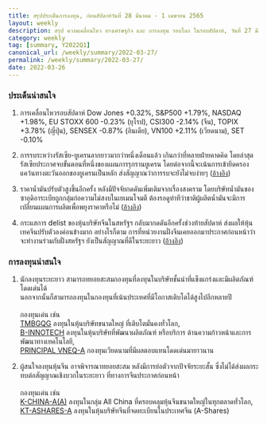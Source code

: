 ```yaml
---
title: สรุปประเด็นการลงทุน, ก่อนสัปดาห์วันที่ 28 มีนาคม - 1 เมษายน 2565
layout: weekly
description: สรุป ความเคลื่อนไหว ทางเศรษฐกิจ และ การลงทุน รอบโลก ในรอบสัปดาห์, วันที่ 27 มีนาคม 2565
category: weekly
tag: [summary, Y2022Q1]
canonical_url: /weekly/summary/2022-03-27/
permalink: /weekly/summary/2022-03-27/
date: 2022-03-26
---
```


### ประเด็นน่าสนใจ

1. การเคลื่อนไหวรอบสัปดาห์ Dow Jones +0.32%, S&P500 +1.79%, NASDAQ +1.98%, EU STOXX 600 -0.23% (ยุโรป), CSI300 -2.14% (จีน), TOPIX +3.78% (ญี่ปุ่น), SENSEX -0.87% (อินเดีย), VN100 +2.11% (เวียดนาม), SET -0.10%

2. การรบระหว่างรัสเซีย-ยูเครนลากยาวมากว่าหนึ่งเดือนแล้ว เกินกว่าที่หลายฝ่ายคาดคิด โดยล่าสุดรัสเซียประกาศจบขั้นตอนที่หนึ่งของแผนการรุกรานยูเครน โดยต่อจากนี้จะเน้นการเข้ายึดครองแคว้นทางตะวันออกของยูเครนเป็นหลัก ส่งสัญญาณว่าการรบจะยังไม่จบง่ายๆ 
([อ้างอิง](https://edition.cnn.com/2022/03/25/europe/russian-general-calls-encirclement-of-ukrainian-cities-a-deliberate-plan/index.html)) 

3. ราคาน้ำมันปรับตัวสูงขึ้นอีกครั้ง หลังมีปัจจัยกดดันเพิ่มเติมจากเรื่องสงคราม โดยบริษัทน้ำมันของซาอุดิอาระเบียถูกกลุ่มก่อความไม่สงบในเยเมนโจมตี ต้องรอดูท่าทีว่าชาติผู้ผลิตน้ำมันจะมีการเปลี่ยนแผนการผลิตเพื่อพยุงราคาหรือไม่ 
([อ้างอิง](https://www.cnbc.com/2022/03/25/reports-of-huge-fire-at-aramco-oil-facility-in-saudi-arabia.html)) 

4. กระแสการ delist ของหุ้นบริษัทจีนในสหรัฐฯ กลับมากดดันอีกครั้งช่วงท้ายสัปดาห์ ส่งผลให้หุ้นเทคจีนปรับตัวลงค่อนข้างมาก อย่างไรก็ตาม การที่หน่วยงานฝั่งจีนเคยออกมาประกาศก่อนหน้าว่าจะทำงานร่วมกับฝั่งสหรัฐฯ ยังเป็นสัญญาณที่ดีในระยะยาว 
([อ้างอิง](https://www.finnomena.com/finnomena-ic/finnomena-market-alert-hangseng-8/)) 



### การลงทุนน่าสนใจ

1. นักลงทุนระยะยาว สามารถทยอยสะสมกองทุนที่ลงทุนในบริษัทชั้นนำที่แข็งแกร่งและมีผลิตภัณฑ์โดดเด่นได้  
นอกจากนั้นก็สามารถลงทุนในกองทุนที่เน้นประเทศที่มีโอกาสเติบโตได้สูงไปอีกหลายปี<br><br>
กองทุนเด่น เช่น  
[TMBGQG](https://www.finnomena.com/fund/TMBGQG) ลงทุนในหุ้นบริษัทขนาดใหญ่ ที่เติบโตมั่นคงทั่วโลก,  
[B-INNOTECH](https://www.finnomena.com/fund/B-INNOTECH) ลงทุนในหุ้นบริษัทที่พัฒนาผลิตภัณฑ์ หรือบริการ ด้านความก้าวหน้าและการพัฒนาทางเทคโนโลยี,  
[PRINCIPAL VNEQ-A](https://www.finnomena.com/fund/PRINCIPAL%20VNEQ-A) กองทุนเวียดนามที่มีผลตอบแทนโดดเด่นมายาวนาน  

2. ผู้สนใจลงทุนหุ้นจีน อาจพิจารณาทยอยสะสม หลังมีการย่อตัวจากปัจจัยระยะสั้น ซึ่งไม่ได้ส่งผลกระทบต่อสัญญาณเชิงบวกในระยะยาว ที่ทางการจีนประกาศก่อนหน้า <br><br>
กองทุนเด่น เช่น  
[K-CHINA-A(A)](https://www.finnomena.com/fund/K-CHINA-A(A)) ลงทุนในกลุ่ม All China ที่ครอบคลุมหุ้นจีนขนาดใหญ่ในทุกตลาดทั่วโลก,  
[KT-ASHARES-A](https://www.finnomena.com/fund/KT-Ashares-A) ลงทุนในหุ้นบริษัทจีนที่จดทะเบียนในประเทศจีน (A-Shares)